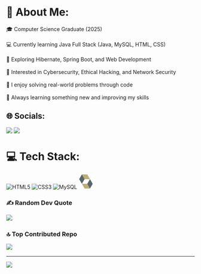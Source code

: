 # 💫 About Me:
🎓 Computer Science Graduate (2025)<br><br>
💻 Currently learning Java Full Stack (Java, MySQL, HTML, CSS)<br><br>
🚀 Exploring Hibernate, Spring Boot, and Web Development<br><br>
🔐 Interested in Cybersecurity, Ethical Hacking, and Network Security <br><br>
🧠 I enjoy solving real-world problems through code<br><br>
🌱 Always learning something new and improving my skills

## 🌐 Socials:
[<img src="https://img.icons8.com/fluency/48/000000/instagram-new.png" width="30"/>](https://instagram.com/thanioruvan161229)
[<img src="https://img.icons8.com/color/48/000000/gmail.png" width="30"/>](mailto:thanioruvan161229@gmail.com)

# 💻 Tech Stack:
<p>
  <img src="https://img.icons8.com/color/48/html-5.png" width="40" alt="HTML5"/>
  <img src="https://img.icons8.com/color/48/css3.png" width="40" alt="CSS3"/>
  <img src="https://img.icons8.com/fluency/48/mysql-logo.png" width="40" alt="MySQL"/>
  <img src="https://raw.githubusercontent.com/devicons/devicon/master/icons/hibernate/hibernate-original.svg" width="40" alt="Hibernate"/>
</p>



### ✍️ Random Dev Quote
![](https://quotes-github-readme.vercel.app/api?type=horizontal&theme=radical)

### 🔝 Top Contributed Repo
![](https://github-contributor-stats.vercel.app/api?username=kannantechie&limit=5&theme=radical&combine_all_yearly_contributions=true)

---
[![](https://visitcount.itsvg.in/api?id=kannantechie&icon=0&color=0)](https://visitcount.itsvg.in)

<!-- Proudly created with GPRM ( https://gprm.itsvg.in ) -->
